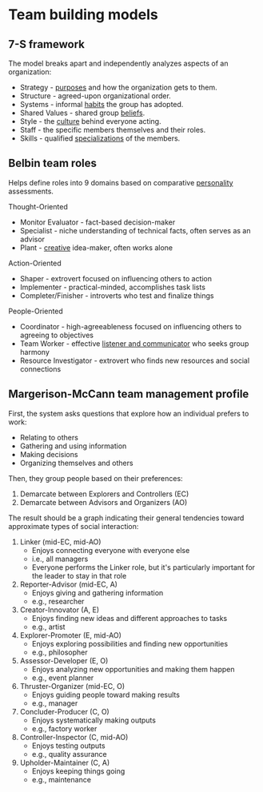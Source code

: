 
# Team building models

## 7-S framework

The model breaks apart and independently analyzes aspects of an organization:

- Strategy - [purposes](purpose.md) and how the organization gets to them.
- Structure - agreed-upon organizational order.
- Systems - informal [habits](habits.md) the group has adopted.
- Shared Values - shared group [beliefs](understanding-certainty.md).
- Style - the [culture](people-culture.md) behind everyone acting.
- Staff - the specific members themselves and their roles.
- Skills - qualified [specializations](jobs-specialization.md) of the members.

## Belbin team roles

Helps define roles into 9 domains based on comparative [personality](personality.md) assessments.

Thought-Oriented

- Monitor Evaluator - fact-based decision-maker
- Specialist - niche understanding of technical facts, often serves as an advisor
- Plant - [creative](mind-creativity.md) idea-maker, often works alone

Action-Oriented

- Shaper - extrovert focused on influencing others to action
- Implementer - practical-minded, accomplishes task lists
- Completer/Finisher - introverts who test and finalize things

People-Oriented

- Coordinator - high-agreeableness focused on influencing others to agreeing to objectives
- Team Worker - effective [listener and communicator](language-speaking.md) who seeks group harmony
- Resource Investigator - extrovert who finds new resources and social connections

## Margerison-McCann team management profile

First, the system asks questions that explore how an individual prefers to work:

- Relating to others
- Gathering and using information
- Making decisions
- Organizing themselves and others

Then, they group people based on their preferences:

1. Demarcate between Explorers and Controllers (EC)
2. Demarcate between Advisors and Organizers (AO)

The result should be a graph indicating their general tendencies toward approximate types of social interaction:

1. Linker (mid-EC, mid-AO)
   - Enjoys connecting everyone with everyone else
   - i.e., all managers
   - Everyone performs the Linker role, but it's particularly important for the leader to stay in that role
2. Reporter-Advisor (mid-EC, A)
   - Enjoys giving and gathering information
   - e.g., researcher
3. Creator-Innovator (A, E)
   - Enjoys finding new ideas and different approaches to tasks
   - e.g., artist
4. Explorer-Promoter (E, mid-AO)
   - Enjoys exploring possibilities and finding new opportunities
   - e.g., philosopher
5. Assessor-Developer (E, O)
   - Enjoys analyzing new opportunities and making them happen
   - e.g., event planner
6. Thruster-Organizer (mid-EC, O)
   - Enjoys guiding people toward making results
   - e.g., manager
7. Concluder-Producer (C, O)
   - Enjoys systematically making outputs
   - e.g., factory worker
8. Controller-Inspector (C, mid-AO)
   - Enjoys testing outputs
   - e.g., quality assurance
9. Upholder-Maintainer (C, A)
   - Enjoys keeping things going
   - e.g., maintenance
